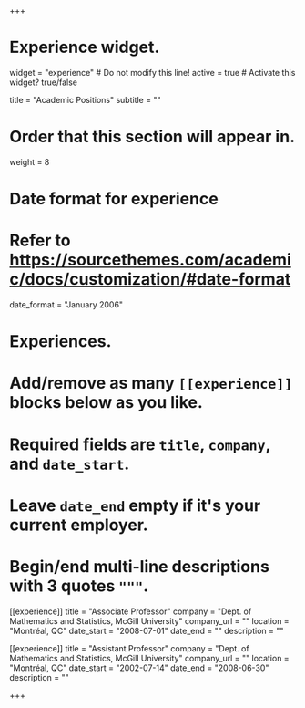 +++
# Experience widget.
widget = "experience"  # Do not modify this line!
active = true  # Activate this widget? true/false

title = "Academic Positions"
subtitle = ""

# Order that this section will appear in.
weight = 8

# Date format for experience
#   Refer to https://sourcethemes.com/academic/docs/customization/#date-format
date_format = "January 2006"

# Experiences.
#   Add/remove as many `[[experience]]` blocks below as you like.
#   Required fields are `title`, `company`, and `date_start`.
#   Leave `date_end` empty if it's your current employer.
#   Begin/end multi-line descriptions with 3 quotes `"""`.
[[experience]]
  title = "Associate Professor"
  company = "Dept. of Mathematics and Statistics, McGill University"
  company_url = ""
  location = "Montréal, QC"
  date_start = "2008-07-01"
  date_end = ""
  description = ""

[[experience]]
  title = "Assistant Professor"
  company = "Dept. of Mathematics and Statistics, McGill University"
  company_url = ""
  location = "Montréal, QC"
  date_start = "2002-07-14"
  date_end = "2008-06-30"
  description = ""

+++
